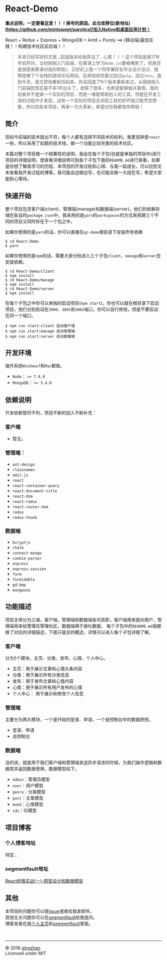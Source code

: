 # React-Demo

**重点说明，一定要看这里！！！换号的原因，此仓库移位(新地址)[https://github.com/mintsweet/parctice]!加入Native和桌面应用计划！**

React + Redux + Express + MongoDB + Antd + Purely ==> (移动端)最佳实践！！构建技术社区前后端！！

> 本来已经写好的文案...回退版本给我弄没了...心累！！！这个项目是我17年年初开的，当初刚刚入门前端，在慕课上学习`Node.js`(要被嘲笑了，但是还是很感谢慕课对我的帮助)，正好赶上我一个同学兼好友毕业设计没过，就帮他做了个全栈的游戏论坛网站，后来陆续完善过加过`gulp`，加过`less`，直到今天，我又把他重新捡起来，并且回退了N个版本重新来过。从我刚刚入门前端到现在差不多1年出头了，收获了很多，也希望能够做点事情，我的初衷并不是做一个实际的项目，而是一堆能帮助别人的工具，但是在开发工具的过程中才发现，没有一个实际的项目去测验工具的好坏我只能凭空想象，所以捡起本项目，再来一次大革新，希望对你我都有所帮助！

## 简介

现如今前端的技术层出不穷，每个人都有选择不同技术的权利，我更加钟爱`react`一些，所以采用了如题的技术栈，做一个功能比较完善的技术社区。

本篇对整个项目做一个统筹性的说明，我会在每个子包(也就是单独的项目中)进行项目的详细说明，想查看详细说明可到各个子包下面的`README.md`进行查看，如果是你想了解我学习的历程、本项目的开发过程和心得、与我一起成长，可以拉到文末查看我开发过程的博客，我可能会边做边写，也可能会做一大段在写，希望大家能耐心等待。

## 快速开始

整个项目包含客户端(client)、管理端(manage)和数据端(server)，他们的依赖存储在各自的`package.json`中，我采用的是`yarn`的`workspaces`的方式来搭建三个不同的项目又同时存在于一个包之中。

如果你使用的是`yarn`的话，你可以直接在`qz-demo`根目录下安装所有依赖

```shell
$ cd React-Demo
$ yarn
```
如果你使用的是`npm`的话，需要大家分别进入三个子包`client`、`manage`和`server`去安装依赖。

```shell
$ cd React-Demo/client
$ npm install
$ cd React-Demo/manage
$ npm install
$ cd React-Demo/server
$ npm install
```

在每个子包之中你可以单独的启动项目(`npm start`)，你也可以就在根目录下启动项目，他们分别启动在`3000`、`3001`和`3002`端口，你可以自行修改，但是不要启动在同一个端口。

```shell
$ npm run start:client 启动客户端
$ npm run start:manage 启动管理端
$ npm run start:server 启动数据端
```

## 开发环境

操作系统`Windows7`和`Mac`都做。

  - `Node`：     `>= 7.6.0`
  - `MongoDB`：  `>= 3.4.0`

## 依赖说明

开发依赖暂时不列，项目不断的加入不断补充：

### 客户端
 
  - 暂无。
 
### 管理端：

  - `ant-design`
  - `classnames`
  - `omit.js`
  - `react`
  - `react-container-query`
  - `react-document-title`
  - `react-dom`
  - `react-redux`
  - `react-router-dom`
  - `redux`
  - `redux-thunk`

### 数据端
  
  - `bcryptjs`
  - `chalk`
  - `connect-mongo`
  - `cookie-parser`
  - `express`
  - `express-session`
  - `form`
  - `formidable`
  - `gd-bmp`
  - `mongoose`

## 功能描述

项目主体分为三端，客户端，管理端和数据端各司其职，客户端用来面向用户，管理端用来给管理员管理社区，数据端用于吞吐数据，
每个子包中的`README.md`我都做了对应的详细描述，下面只是总的概述，详情可以进入每个子包详细了解。

### 客户端

分为5个模块，主页、分类、发布、心情、个人中心。

  - 主页：用于展示文章和心情头条内容
  - 分类：用于展示所有分类信息
  - 发布：用于发布文章和心情内容
  - 心情：用于展示所有用户发布的心情
  - 个人中心： 用于展示和修改个人信息

### 管理端

主要分为两大模块，一个是开始的登录、申请，一个是控制台中的数据把控。

  - 登录、申请
  - 总控制台

### 数据端

没的说，就是用于我们客户端和管理端发送异步请求的时候，为我们操作逻辑和数据库并返回数据使用，数据模型如下。

  - `admin`：管理员模型
  - `user`：用户模型
  - `genre`：分类模型
  - `post`：文章模型
  - `mood`：心情模型
  - `ids`：ID模型

## 项目博客

### 个人博客地址

待定...

### segmentfault地址

[React终极实战(一)-原型设计和数据模型](https://segmentfault.com/a/1190000013249174)

## 其他

本项目的问题你可以提[issue](https://github.com/yudaren007007/qz-demo/issues/new)或者给我发邮件。<br>
其他无关问题你可以在[segmentfault](https://segmentfault.com/u/qingzhan)给我提问。<br>
博客发表在我[个人主页](http://www.yujunren.com/blog/)和[segmentfault](https://segmentfault.com/blog/qingzhan)里面。<br>

<br>

---

&copy; 2018 [qingzhan](https://github.com/yudaren007007)
<br>
Licensed under MIT
